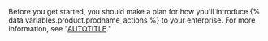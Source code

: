 Before you get started, you should make a plan for how you'll introduce {% data variables.product.prodname_actions %} to your enterprise. For more information, see "[AUTOTITLE](/admin/github-actions/getting-started-with-github-actions-for-your-enterprise/introducing-github-actions-to-your-enterprise)."
